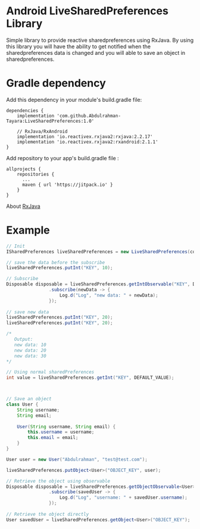 # Android LiveSharedPreferences Library
Simple library to provide reactive sharedpreferences using RxJava.
By using this library you will have the ability to get notified when the sharedpreferences data is changed and you will able to save an object in sharedpreferences.

# Gradle dependency 
Add this dependency in your module's build.gradle file:
```
dependencies {
    implementation 'com.github.Abdulrahman-Tayara:LiveSharedPreferences:1.0'
    
    // RxJava/RxAndroid
    implementation 'io.reactivex.rxjava2:rxjava:2.2.17'
    implementation 'io.reactivex.rxjava2:rxandroid:2.1.1'
}
```
Add repository to your app's build.gradle file :
```
allprojects {
    repositories {
      ...
      maven { url 'https://jitpack.io' }
    }
}
```
About [RxJava](https://github.com/ReactiveX/RxJava)

# Example

```Java
// Init
ISharedPreferences liveSharedPreferences = new LiveSharedPreferences(context);

// save the data before the subscribe
liveSharedPreferences.putInt("KEY", 10);

// Subscribe
Disposable disposable = liveSharedPreferences.getIntObservable("KEY", DEFAULT_VALUE)
                .subscribe(newData -> {
                    Log.d("Log", "new data: " + newData);
                });        
  
// save new data
liveSharedPreferences.putInt("KEY", 20);
liveSharedPreferences.putInt("KEY", 20);        

/*
   Output:
   new data: 10
   new data: 20
   new data: 30        
*/        

// Using normal sharedPreferences
int value = liveSharedPreferences.getInt("KEY", DEFAULT_VALUE);



// Save an object
class User {
    String username;
    String email;
    
    User(String username, String email) {
        this.username = username;
        this.email = email;
    }
}

User user = new User("Abdulrahman", "test@test.com");

liveSharedPreferences.putObject<User>("OBJECT_KEY", user);

// Retrieve the object using observable
Disposable disposable = liveSharedPreferences.getObjectObservable<User>("OBJECT_KEY")
                .subscribe(savedUser -> {
                    Log.d("Log", "username: " + savedUser.username);
                });
                
// Retrieve the object directly
User savedUser = liveSharedPreferences.getObject<User>("OBJECT_KEY");       
```
